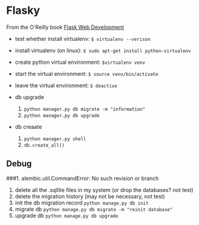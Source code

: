 Flasky
======

From the O'Reilly book [Flask Web Development](http://www.flaskbook.com)

* test whether install virtualenv:
	`$ virtualenv --verison`
* install virtualenv (on linux):
	`$ sudo apt-get install python-virtualenv`
* create python virtual environment:
	`$virtualenv venv`
* start the virtual environment:
	`$ source venv/bin/activate`
* leave the virtual environment:
	`$ deactive`

* db upgrade
	1. `python manager.py db migrate -m "information"`
	2. `python manager.py db upgrade`

* db creaate
	1. `python manager.py shell`
	2. `db.create_all()`
## Debug
###1. alembic.util.CommandError: No such revision or branch 
1. delete all the .sqllite files in my system (or drop the databases? not test)
2. delete the migration history (may not be necessary, not test)
3. init the db migration record `python manage.py db init`
4. migrate db `python manage.py db migrate -m "reinit database" `
5. upgrade db `python manage.py db upgrade`